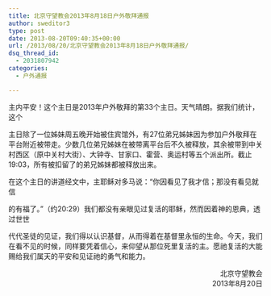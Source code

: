 ```yaml
---
title: 北京守望教会2013年8月18日户外敬拜通报
author: sweditor3
type: post
date: 2013-08-20T09:40:35+00:00
url: /2013/08/20/北京守望教会2013年8月18日户外敬拜通报/
dsq_thread_id:
  - 2031807942
categories:
  - 户外通报

---
```

主内平安！这个主日是2013年户外敬拜的第33个主日。天气晴朗。据我们统计，这个
  
主日除了一位姊妹周五晚开始被住宾馆外，有27位弟兄姊妹因为参加户外敬拜在平台附近被带走。少数几位弟兄姊妹在被带离平台后不久被释放，其余被带到中关村西区（原中关村大街）、大钟寺、甘家口、霍营、奥运村等五个派出所。截止19:03，所有被扣留了的弟兄姊妹都被释放出来。

在这个主日的讲道经文中，主耶稣对多马说：“你因看见了我才信；那没有看见就信
  
的有福了。”（约20:29）我们都没有亲眼见过复活的耶稣，然而因着神的恩典，透过世世
  
代代圣徒的见证，我们得以认识基督，从而得着在基督里永恒的生命。今天，我们在看不见的时候，同样要凭着信心，来仰望从那位死里复活的主。愿祂复活的大能赐给我们属天的平安和见证祂的勇气和能力。

<p style="text-align: right;">
  北京守望教会<br /> 2013年8月20日
</p>